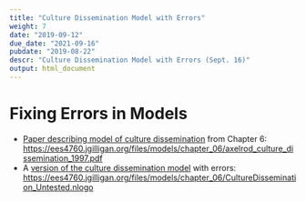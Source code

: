 ```yaml
---
title: "Culture Dissemination Model with Errors"
weight: 7
date: "2019-09-12"
due_date: "2021-09-16"
pubdate: "2019-08-22"
descr: "Culture Dissemination Model with Errors (Sept. 16)"
output: html_document
---
```

# Fixing Errors in Models
 
* [Paper describing model of culture dissemination](/files/models/chapter_06/axelrod_culture_dissemination_1997.pdf) 
  from Chapter 6:<br/>
  <https://ees4760.jgilligan.org/files/models/chapter_06/axelrod_culture_dissemination_1997.pdf>
* A [version of the culture dissemination model](/files/models/chapter_06/CultureDissemination_Untested.nlogo)
  with errors:<br/>
  <https://ees4760.jgilligan.org/files/models/chapter_06/CultureDissemination_Untested.nlogo>
